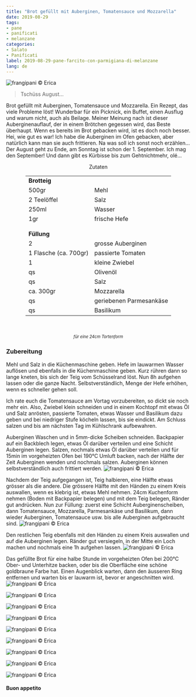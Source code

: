 ```yaml
---
title: "Brot gefüllt mit Auberginen, Tomatensauce und Mozzarella"
date: 2019-08-29
tags:
- pane
- panificati
- melanzane
categories:
- Salato
- Panificati
label: 2019-08-29-pane-farcito-con-parmigiana-di-melanzane
lang: de
---
```

![](../2019-08-29-pane-farcito-con-parmigiana-di-melanzane/header.jpeg "frangipani © Erica")

> Tschüss August...

Brot gefüllt mit Auberginen, Tomatensauce und Mozzarella. Ein Rezept, das viele Probleme löst! Wunderbar für ein Picknick, ein Buffet, einen Ausflug und warum nicht, auch als Beilage. Meiner Meinung nach ist dieser Auberginenauflauf, der in einem Brötchen gegessen wird, das Beste überhaupt. Wenn es bereits im Brot gebacken wird, ist es doch noch besser. Hei, wie gut es war! Ich habe die Auberginen im Ofen gebacken, aber natürlich kann man sie auch frittieren. Na was soll ich sonst noch erzählen... Der August geht zu Ende, am Sonntag ist schon der 1. September. Ich mag den September! Und dann gibt es Kürbisse bis zum Gehtnichtmehr, olé...

<div id="wrapper" style="text-align: center">
  <div id="yourdiv" style="display: inline-block;">
    <div class="ingredients">
      <div class="ingredients-title">Zutaten</div>
      <table>
        <tbody>
          <tr>          
            <td colspan="2"><b>Brotteig</b></td>
          </tr>      
          <tr>
            <td>500gr</td>
            <td>Mehl</td>
          </tr>
          <tr>
            <td>2 Teelöffel</td>
            <td>Salz</td>
          </tr>
          <tr>
            <td>250ml</td>
            <td>Wasser</td>
          </tr>
          <tr>
            <td>1gr</td>
            <td>frische Hefe</td>
          </tr>
          <tr style="height: 15px;"></tr>
          <tr>          
            <td colspan="2"><b>Füllung</b></td>
          </tr>
          <tr>
            <td>2</td>
            <td>grosse Auberginen</td>
          </tr>
          <tr>
            <td>1 Flasche (ca. 700gr)</td>
            <td>passierte Tomaten</td>
          </tr>
          <tr>
            <td>1</td>
            <td>kleine Zwiebel</td>
          </tr>
          <tr>
            <td>qs</td>
            <td>Olivenöl</td>
          </tr>
          <tr>
            <td>qs</td>
            <td>Salz</td>
          </tr>
          <tr>
            <td>ca. 300gr</td>
            <td>Mozzarella</td>
          </tr>
          <tr>
            <td>qs</td>
            <td>geriebenen Parmesankäse</td>
          </tr>
          <tr>
            <td>qs</td>
            <td>Basilikum</td>
          </tr>
        </tbody>
      </table>
      <br></br>
      <i class="pull-right" style="font-size: 80%;">für eine 24cm Tortenform</i>
    </div>
  </div>
</div>


<h3>
  <font color="grey">
    <i class="fa fa-cogs"></i>
  </font> Zubereitung
</h3>

Mehl und Salz in die Küchenmaschine geben. Hefe im lauwarmen Wasser auflösen und ebenfalls in die Küchenmaschine geben. Kurz rühren dann so lange kneten, bis sich der Teig vom Schüsselrand löst. Nun 8h aufgehen lassen oder die ganze Nacht. Selbstverständlich, Menge der Hefe erhöhen, wenn es schneller gehen soll.

Ich rate euch die Tomatensauce am Vortag vorzubereiten, so dickt sie noch mehr ein. Also, Zwiebel klein schneiden und in einem Kochtopf mit etwas Öl und Salz anrösten, passierte Tomaten, etwas Wasser und Basilikum dazu geben und bei niedriger Stufe köcheln lassen, bis sie eindickt. Am Schluss salzen und bis am nächsten Tag im Kühlschrank aufbewahren.

Auberginen Waschen und in 5mm-dicke Scheiben schneiden. Backpapier auf ein Backblech legen, etwas Öl darüber verteilen und eine Schicht Auberginen legen. Salzen, nochmals etwas Öl darüber verteilen und für 15min im vorgeheizten Ofen bei 190°C Umluft backen, nach der Hälfte der Zeit Auberginen wenden und nochmals salzen. Auberginen können selbstverständlich auch frittiert werden.
![](../2019-08-29-pane-farcito-con-parmigiana-di-melanzane/farcia.jpeg "frangipani © Erica")

Nachdem der Teig aufgegangen ist, Teig halbieren, eine Hälfte etwas grösser als die andere. Die grössere Hälfte mit den Händen zu einem Kreis auswallen, wenn es klebrig ist, etwas Mehl nehmen. 24cm Kuchenform nehmen (Boden mit Backpapier belegen) und mit dem Teig belegen, Ränder gut andrücken. Nun zur Füllung: zuerst eine Schicht Auberginenscheiben, dann Tomatensauce, Mozzarella, Parmesankäse und Basilikum, dann wieder Auberginen, Tomatensauce usw. bis alle Auberginen aufgebraucht sind.
![](../2019-08-29-pane-farcito-con-parmigiana-di-melanzane/farcire.jpeg "frangipani © Erica")

Den restlichen Teig ebenfalls mit den Händen zu einem Kreis auswallen und auf die Auberginen legen. Ränder gut versiegeln, in der Mitte ein Loch machen und nochmals eine 1h aufgehen lassen.
![](../2019-08-29-pane-farcito-con-parmigiana-di-melanzane/teglia.jpeg "frangipani © Erica")

Das gefüllte Brot für eine halbe Stunde im vorgeheizten Ofen bei 200°C Ober- und Unterhitze backen, oder bis die Oberfläche eine schöne goldbraune Farbe hat. Einen Augenblick warten, dann den äusseren Ring entfernen und warten bis er lauwarm ist, bevor er angeschnitten wird.
![](../2019-08-29-pane-farcito-con-parmigiana-di-melanzane/risultato1.jpeg "frangipani © Erica")

![](../2019-08-29-pane-farcito-con-parmigiana-di-melanzane/risultato2.jpeg "frangipani © Erica")

![](../2019-08-29-pane-farcito-con-parmigiana-di-melanzane/risultato3.jpeg "frangipani © Erica")

![](../2019-08-29-pane-farcito-con-parmigiana-di-melanzane/risultato4.jpeg "frangipani © Erica")

![](../2019-08-29-pane-farcito-con-parmigiana-di-melanzane/risultato5.jpeg "frangipani © Erica")

![](../2019-08-29-pane-farcito-con-parmigiana-di-melanzane/risultato6.jpeg "frangipani © Erica")

![](../2019-08-29-pane-farcito-con-parmigiana-di-melanzane/risultato7.jpeg "frangipani © Erica")

![](../2019-08-29-pane-farcito-con-parmigiana-di-melanzane/risultato8.jpeg "frangipani © Erica")

![](../2019-08-29-pane-farcito-con-parmigiana-di-melanzane/risultato9.jpeg "frangipani © Erica")

<h4>Buon appetito
  <font color="red">
    <i class="fa fa-smile-o"></i>
  </font>
</h4>